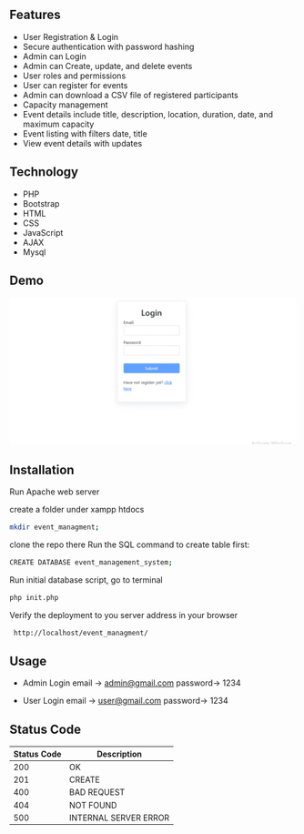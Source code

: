 ## Features
- User Registration & Login 
- Secure authentication with password hashing
- Admin  can Login
- Admin can Create, update, and delete events   
- User roles and permissions
- User can register for events
- Admin can download a CSV file of registered participants
- Capacity management
- Event details include title, description, location, duration, date, and maximum capacity
- Event listing with filters date, title
- View event details with updates 

## Technology
- PHP
- Bootstrap
- HTML
- CSS
- JavaScript
- AJAX
- Mysql

## Demo
![event_management_system](/public/docs/assets/event_management.gif)

## Installation
Run Apache web server

create a folder under xampp htdocs
```sh
mkdir event_managment;
```
clone the repo there
Run the SQL command to create table first: 
```sh
CREATE DATABASE event_management_system;
```

Run initial database script, go to terminal
```sh
php init.php
```
Verify the deployment to you server address in your browser
```sh
 http://localhost/event_managment/
```

## Usage
- Admin Login 
email → admin@gmail.com 
password→  1234

- User Login 
email → user@gmail.com 
password→  1234


## Status Code
| Status Code                   | Description                        
|-------------------------------|--------------------------
| 200                           | OK    
| 201                           | CREATE 
| 400                           | BAD REQUEST
| 404                           | NOT FOUND  
| 500                           | INTERNAL SERVER ERROR
